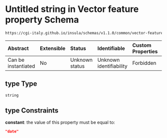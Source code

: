 # Untitled string in Vector feature property Schema

```txt
https://cgi-italy.github.io/insula/schemas/v1.1.0/common/vector-feature-property.schema.json#/$defs/dateProperty/properties/type
```



| Abstract            | Extensible | Status         | Identifiable            | Custom Properties | Additional Properties | Access Restrictions | Defined In                                                                                                         |
| :------------------ | :--------- | :------------- | :---------------------- | :---------------- | :-------------------- | :------------------ | :----------------------------------------------------------------------------------------------------------------- |
| Can be instantiated | No         | Unknown status | Unknown identifiability | Forbidden         | Allowed               | none                | [vector-feature-property.schema.json\*](schemas/common/vector-feature-property.schema.json) |

## type Type

`string`

## type Constraints

**constant**: the value of this property must be equal to:

```json
"date"
```
